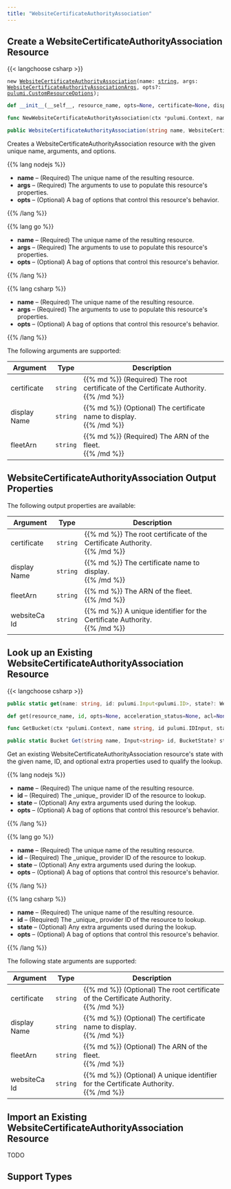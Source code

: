 ```yaml
---
title: "WebsiteCertificateAuthorityAssociation"
---
```


<!-- WARNING: this file was generated by the Pulumi Terraform Bridge (tfgen) Tool. -->
<!-- Do not edit by hand unless you're certain you know what you are doing! -->

<style>
  table td p { margin-top: 0; margin-bottom: 0; }
</style>



## Create a WebsiteCertificateAuthorityAssociation Resource

{{< langchoose csharp >}}

<div class="highlight"><pre class="chroma"><code class="language-typescript" data-lang="typescript"><span class="k">new</span> <span class="nx"><a href=/docs/reference/pkg/nodejs/pulumi/aws/s3/#WebsiteCertificateAuthorityAssociation>WebsiteCertificateAuthorityAssociation</a></span><span class="p">(</span><span class="nx">name</span>: <span class="kt"><a href=https://developer.mozilla.org/en-US/docs/Web/JavaScript/Reference/Global_Objects/String>string</a></span><span class="p">,</span> <span class="nx">args</span>: <span class="kt"><a href=/docs/reference/pkg/nodejs/pulumi/aws/s3/#WebsiteCertificateAuthorityAssociationArgs>WebsiteCertificateAuthorityAssociationArgs</a></span><span class="p">,</span> <span class="nx">opts?</span>: <span class="kt"><a href=/docs/reference/pkg/nodejs/pulumi/pulumi/#CustomResourceOptions>pulumi.CustomResourceOptions</a></span><span class="p">);</span></code></pre></div>

```python
def __init__(__self__, resource_name, opts=None, certificate=None, display_name=None, fleet_arn=None, __props__=None)
```

```go
func NewWebsiteCertificateAuthorityAssociation(ctx *pulumi.Context, name string, args *WebsiteCertificateAuthorityAssociationArgs, opts ...pulumi.ResourceOption) (*WebsiteCertificateAuthorityAssociation, error)

```

```csharp
public WebsiteCertificateAuthorityAssociation(string name, WebsiteCertificateAuthorityAssociationArgs args, CustomResourceOptions? options = null)

```

Creates a WebsiteCertificateAuthorityAssociation resource with the given unique name, arguments, and options.

{{% lang nodejs %}}
<ul class="pl-10">
    <li><strong>name</strong> &ndash; (Required) The unique name of the resulting resource.</li>
    <li><strong>args</strong> &ndash; (Required) The arguments to use to populate this resource's properties.</li>
    <li><strong>opts</strong> &ndash; (Optional) A bag of options that control this resource's behavior.</li>
</ul>
{{% /lang %}}

{{% lang go %}}
<ul class="pl-10">
    <li><strong>name</strong> &ndash; (Required) The unique name of the resulting resource.</li>
    <li><strong>args</strong> &ndash; (Required) The arguments to use to populate this resource's properties.</li>
    <li><strong>opts</strong> &ndash; (Optional) A bag of options that control this resource's behavior.</li>
</ul>
{{% /lang %}}

{{% lang csharp %}}
<ul class="pl-10">
    <li><strong>name</strong> &ndash; (Required) The unique name of the resulting resource.</li>
    <li><strong>args</strong> &ndash; (Required) The arguments to use to populate this resource's properties.</li>
    <li><strong>opts</strong> &ndash; (Optional) A bag of options that control this resource's behavior.</li>
</ul>
{{% /lang %}}

The following arguments are supported:

<table class="ml-6">
    <thead>
        <tr>
            <th>Argument</th>
            <th>Type</th>
            <th>Description</th>
        </tr>
    </thead>
    <tbody>
        <tr>
            <td class="align-top">certificate</td>
            <td class="align-top"><code>string</code></td>
            <td class="align-top">{{% md %}}
(Required) The root certificate of the Certificate Authority.

{{% /md %}}</td>
        </tr>
        <tr>
            <td class="align-top">display<wbr>Name</td>
            <td class="align-top"><code>string</code></td>
            <td class="align-top">{{% md %}}
(Optional) The certificate name to display.

{{% /md %}}</td>
        </tr>
        <tr>
            <td class="align-top">fleet<wbr>Arn</td>
            <td class="align-top"><code>string</code></td>
            <td class="align-top">{{% md %}}
(Required) The ARN of the fleet.

{{% /md %}}</td>
        </tr>
    </tbody>
</table>

## WebsiteCertificateAuthorityAssociation Output Properties

The following output properties are available:

<table class="ml-6">
    <thead>
        <tr>
            <th>Argument</th>
            <th>Type</th>
            <th>Description</th>
        </tr>
    </thead>
    <tbody>
        <tr>
            <td class="align-top">certificate</td>
            <td class="align-top"><code>string</code></td>
            <td class="align-top">{{% md %}}
The root certificate of the Certificate Authority.

{{% /md %}}</td>
        </tr>
        <tr>
            <td class="align-top">display<wbr>Name</td>
            <td class="align-top"><code>string</code></td>
            <td class="align-top">{{% md %}}
The certificate name to display.

{{% /md %}}</td>
        </tr>
        <tr>
            <td class="align-top">fleet<wbr>Arn</td>
            <td class="align-top"><code>string</code></td>
            <td class="align-top">{{% md %}}
The ARN of the fleet.

{{% /md %}}</td>
        </tr>
        <tr>
            <td class="align-top">website<wbr>Ca<wbr>Id</td>
            <td class="align-top"><code>string</code></td>
            <td class="align-top">{{% md %}}
A unique identifier for the Certificate Authority.

{{% /md %}}</td>
        </tr>
    </tbody>
</table>

## Look up an Existing WebsiteCertificateAuthorityAssociation Resource

{{< langchoose csharp >}}

```typescript
public static get(name: string, id: pulumi.Input<pulumi.ID>, state?: WebsiteCertificateAuthorityAssociationState, opts?: pulumi.CustomResourceOptions): WebsiteCertificateAuthorityAssociation;
```

```python
def get(resource_name, id, opts=None, acceleration_status=None, acl=None, arn=None, bucket=None, bucket_domain_name=None, bucket_prefix=None, bucket_regional_domain_name=None, cors_rules=None, force_destroy=None, hosted_zone_id=None, lifecycle_rules=None, loggings=None, object_lock_configuration=None, policy=None, region=None, replication_configuration=None, request_payer=None, server_side_encryption_configuration=None, tags=None, versioning=None, website=None, website_domain=None, website_endpoint=None)
```

```go
func GetBucket(ctx *pulumi.Context, name string, id pulumi.IDInput, state *BucketState, opts ...pulumi.ResourceOption) (*Bucket, error)
```

```csharp
public static Bucket Get(string name, Input<string> id, BucketState? state = null, CustomResourceOptions? options = null);
```

Get an existing WebsiteCertificateAuthorityAssociation resource's state with the given name, ID, and optional extra
properties used to qualify the lookup.

{{% lang nodejs %}}
<ul class="pl-10">
    <li><strong>name</strong> &ndash; (Required) The unique name of the resulting resource.</li>
    <li><strong>id</strong> &ndash; (Required) The _unique_ provider ID of the resource to lookup.</li>
    <li><strong>state</strong> &ndash; (Optional) Any extra arguments used during the lookup.</li>
    <li><strong>opts</strong> &ndash; (Optional) A bag of options that control this resource's behavior.</li>
</ul>
{{% /lang %}}

{{% lang go %}}
<ul class="pl-10">
    <li><strong>name</strong> &ndash; (Required) The unique name of the resulting resource.</li>
    <li><strong>id</strong> &ndash; (Required) The _unique_ provider ID of the resource to lookup.</li>
    <li><strong>state</strong> &ndash; (Optional) Any extra arguments used during the lookup.</li>
    <li><strong>opts</strong> &ndash; (Optional) A bag of options that control this resource's behavior.</li>
</ul>
{{% /lang %}}

{{% lang csharp %}}
<ul class="pl-10">
    <li><strong>name</strong> &ndash; (Required) The unique name of the resulting resource.</li>
    <li><strong>id</strong> &ndash; (Required) The _unique_ provider ID of the resource to lookup.</li>
    <li><strong>state</strong> &ndash; (Optional) Any extra arguments used during the lookup.</li>
    <li><strong>opts</strong> &ndash; (Optional) A bag of options that control this resource's behavior.</li>
</ul>
{{% /lang %}}

The following state arguments are supported:

<table class="ml-6">
    <thead>
        <tr>
            <th>Argument</th>
            <th>Type</th>
            <th>Description</th>
        </tr>
    </thead>
    <tbody>
        <tr>
            <td class="align-top">certificate</td>
            <td class="align-top"><code>string</code></td>
            <td class="align-top">{{% md %}}
(Optional) The root certificate of the Certificate Authority.

{{% /md %}}</td>
        </tr>
        <tr>
            <td class="align-top">display<wbr>Name</td>
            <td class="align-top"><code>string</code></td>
            <td class="align-top">{{% md %}}
(Optional) The certificate name to display.

{{% /md %}}</td>
        </tr>
        <tr>
            <td class="align-top">fleet<wbr>Arn</td>
            <td class="align-top"><code>string</code></td>
            <td class="align-top">{{% md %}}
(Optional) The ARN of the fleet.

{{% /md %}}</td>
        </tr>
        <tr>
            <td class="align-top">website<wbr>Ca<wbr>Id</td>
            <td class="align-top"><code>string</code></td>
            <td class="align-top">{{% md %}}
(Optional) A unique identifier for the Certificate Authority.

{{% /md %}}</td>
        </tr>
    </tbody>
</table>

## Import an Existing WebsiteCertificateAuthorityAssociation Resource

TODO

## Support Types

